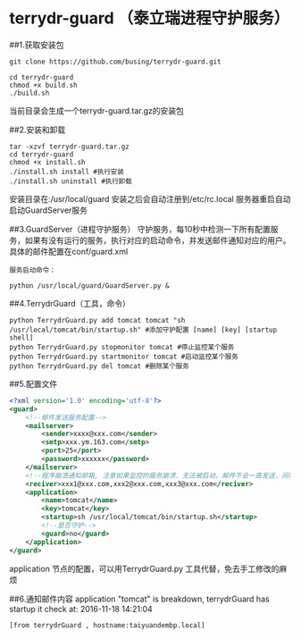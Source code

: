 # terrydr-guard （泰立瑞进程守护服务）
##1.获取安装包

```
git clone https://github.com/busing/terrydr-guard.git
```
```shell
cd terrydr-guard
chmod +x build.sh
./build.sh
```
  当前目录会生成一个terrydr-guard.tar.gz的安装包

##2.安装和卸载
```shell
tar -xzvf terrydr-guard.tar.gz
cd terrydr-guard
chmod +x install.sh
./install.sh install #执行安装
./install.sh uninstall #执行卸载
```
  安装目录在:/usr/local/guard
  安装之后会自动注册到/etc/rc.local 服务器重启自动启动GuardServer服务
    
##3.GuardServer（进程守护服务）
    守护服务，每10秒中检测一下所有配置服务，如果有没有运行的服务，执行对应的启动命令，并发送邮件通知对应的用户。
    具体的邮件配置在conf/guard.xml
    
    服务启动命令：    
```shell
python /usr/local/guard/GuardServer.py &
```
    
##4.TerrydrGuard（工具，命令）
```shell
python TerrydrGuard.py add tomcat tomcat "sh /usr/local/tomcat/bin/startup.sh" #添加守护配置 [name] [key] [startup shell]
python TerrydrGuard.py stopmonitor tomcat #停止监控某个服务
python TerrydrGuard.py startmonitor tomcat #启动监控某个服务
python TerrydrGuard.py del tomcat #删除某个服务
```

##5.配置文件
```xml
<?xml version='1.0' encoding='utf-8'?>
<guard>
    <!--邮件发送服务配置-->
    <mailserver>
        <sender>xxxx@xxx.com</sender>
        <smtp>xxx.ym.163.com</smtp>
        <port>25</port>
        <password>xxxxxx</password>
    </mailserver>
    <!--程序崩溃通知邮箱, 注意如果监控的服务崩溃，无法被启动，邮件不会一直发送，间隔15分钟再次发送-->
    <reciver>xxx1@xxx.com,xxx2@xxx.com,xxx3@xxx.com</reciver>
    <application>
        <name>tomcat</name>
        <key>tomcat</key>
        <startup>sh /usr/local/tomcat/bin/startup.sh</startup>
        <!--是否守护-->
        <guard>no</guard>
    </application>
</guard>
```
  application 节点的配置，可以用TerrydrGuard.py 工具代替，免去手工修改的麻烦
  

##6.通知邮件内容
    application "tomcat" is breakdown,  terrydrGuard has startup it
    check at: 2016-11-18 14:21:04

    [from terrydrGuard , hostname:taiyuandembp.local]
  

